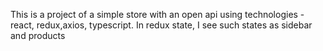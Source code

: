 This is a project of a simple store with an open api using technologies - react, redux,axios, typescript. In redux state, I see such states as sidebar and products